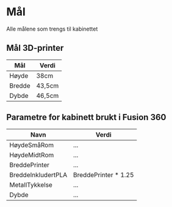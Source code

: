 # Mål
Alle målene som trengs til kabinettet

## Mål 3D-printer

| Mål | Verdi |
| --- | --- |
| Høyde | 38cm |
| Bredde | 43,5cm |
| Dybde | 46,5cm |


## Parametre for kabinett brukt i Fusion 360

| Navn | Verdi |
| --- | --- |
| HøydeSmåRom | ... |
| HøydeMidtRom | ... |
| BreddePrinter | ... |
| BreddeInkludertPLA | BreddePrinter * 1.25 |
| MetallTykkelse | ... |
| Dybde | ... |
